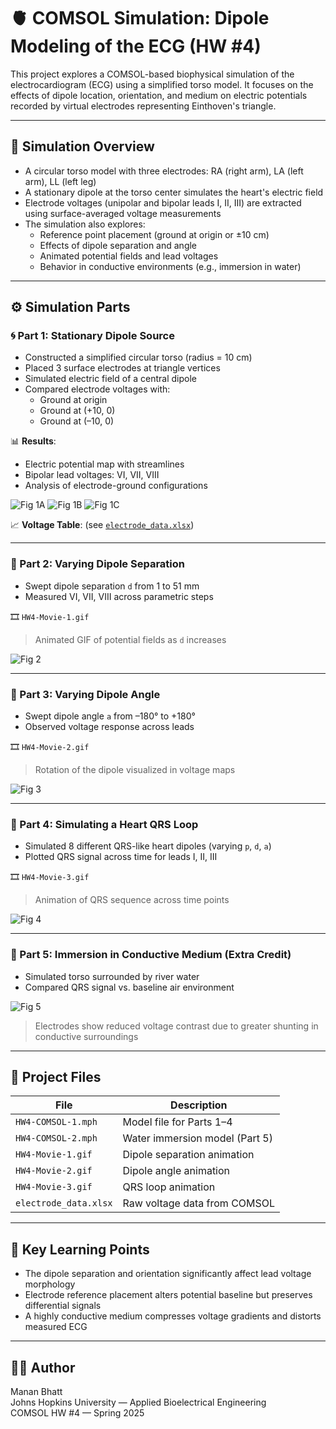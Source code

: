 # 🫀 COMSOL Simulation: Dipole Modeling of the ECG (HW #4)

This project explores a COMSOL-based biophysical simulation of the electrocardiogram (ECG) using a simplified torso model. It focuses on the effects of dipole location, orientation, and medium on electric potentials recorded by virtual electrodes representing Einthoven's triangle.

---

## 🧪 Simulation Overview

- A circular torso model with three electrodes: RA (right arm), LA (left arm), LL (left leg)
- A stationary dipole at the torso center simulates the heart's electric field
- Electrode voltages (unipolar and bipolar leads I, II, III) are extracted using surface-averaged voltage measurements
- The simulation also explores:
  - Reference point placement (ground at origin or ±10 cm)
  - Effects of dipole separation and angle
  - Animated potential fields and lead voltages
  - Behavior in conductive environments (e.g., immersion in water)

---

## ⚙️ Simulation Parts

### 🌀 Part 1: Stationary Dipole Source

- Constructed a simplified circular torso (radius = 10 cm)
- Placed 3 surface electrodes at triangle vertices
- Simulated electric field of a central dipole
- Compared electrode voltages with:
  - Ground at origin
  - Ground at (+10, 0)
  - Ground at (–10, 0)

📊 **Results**:
- Electric potential map with streamlines  
- Bipolar lead voltages: VI, VII, VIII  
- Analysis of electrode-ground configurations

![Fig 1A](assets/fig1a.png)
![Fig 1B](assets/fig1b.png)
![Fig 1C](assets/fig1c.png)

📈 **Voltage Table**:
(see [`electrode_data.xlsx`](./assets/electrode_data.xlsx))

---

### 🧲 Part 2: Varying Dipole Separation

- Swept dipole separation `d` from 1 to 51 mm
- Measured VI, VII, VIII across parametric steps

🎞️ `HW4-Movie-1.gif`  
> Animated GIF of potential fields as `d` increases

![Fig 2](assets/fig2_plot.png)

---

### 🔄 Part 3: Varying Dipole Angle

- Swept dipole angle `a` from –180° to +180°
- Observed voltage response across leads

🎞️ `HW4-Movie-2.gif`  
> Rotation of the dipole visualized in voltage maps

![Fig 3](assets/fig3_plot.png)

---

### 💓 Part 4: Simulating a Heart QRS Loop

- Simulated 8 different QRS-like heart dipoles (varying `p`, `d`, `a`)
- Plotted QRS signal across time for leads I, II, III

🎞️ `HW4-Movie-3.gif`  
> Animation of QRS sequence across time points

![Fig 4](assets/fig4_qrs_plot.png)

---

### 🌊 Part 5: Immersion in Conductive Medium (Extra Credit)

- Simulated torso surrounded by river water
- Compared QRS signal vs. baseline air environment

![Fig 5](assets/fig5_water_effect.png)

> Electrodes show reduced voltage contrast due to greater shunting in conductive surroundings

---

## 📂 Project Files

| File | Description |
|------|-------------|
| `HW4-COMSOL-1.mph` | Model file for Parts 1–4 |
| `HW4-COMSOL-2.mph` | Water immersion model (Part 5) |
| `HW4-Movie-1.gif` | Dipole separation animation |
| `HW4-Movie-2.gif` | Dipole angle animation |
| `HW4-Movie-3.gif` | QRS loop animation |
| `electrode_data.xlsx` | Raw voltage data from COMSOL |

---

## 🧠 Key Learning Points

- The dipole separation and orientation significantly affect lead voltage morphology
- Electrode reference placement alters potential baseline but preserves differential signals
- A highly conductive medium compresses voltage gradients and distorts measured ECG

---

## 🧑‍💻 Author

Manan Bhatt  
Johns Hopkins University — Applied Bioelectrical Engineering  
COMSOL HW #4 — Spring 2025
